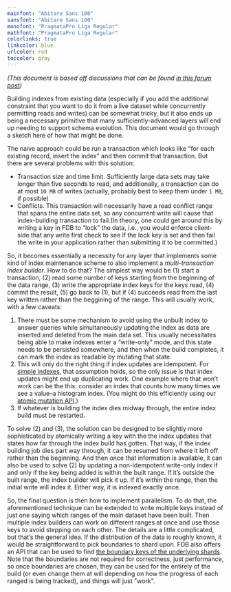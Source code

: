 ```yaml
---
mainfont: "Abitare Sans 100"
sansfont: "Abitare Sans 100"
monofont: "PragmataPro Liga Regular"
mathfont: "PragmataPro Liga Regular"
colorlinks: true
linkcolor: blue
urlcolor: red
toccolor: gray
---
```

_(This document is based off discussions that can be found [in this forum post](https://forums.foundationdb.org/t/best-way-to-add-an-index-on-already-existing-data/97))_

Building indexes from existing data (especially if you add the additional constraint that you want to do it from a live dataset while concurrently permitting reads and writes) can be somewhat tricky, but it also ends up being a necessary primitive that many sufficiently-advanced layers will end up needing to support schema evolution. This document would go through a sketch here of how that might be done.

The naive approach could be run a transaction which looks like "for each existing record, insert the index" and then commit that transaction. But there are several problems with this solution:

- Transaction size and time limit. Sufficiently large data sets may take longer than five seconds to read, and additionally, a transaction can do at most `10 MB` of writes (actually, probably best to keep them under `1 MB`, if possible)
- Conflicts. This transaction will necessarily have a read conflict range that spans the entire data set, so any concurrent write will cause that index-building transaction to fail.(In theory, one could get around this by writing a key in FDB to “lock” the data, i.e., you would enforce client-side that any write first check to see if the lock key is set and then fail the write in your application rather than submitting it to be committed.)

So, it becomes essentially a necessity for any layer that implements some kind of index maintenance scheme to also implement a _multi-transaction index builder_.  How to do that? The simplest way would be (1) start a transaction, (2) read some number of keys starting from the beginning of the data range, (3) write the appropriate index keys for the keys read, (4) commit the result, (5) go back to (1), but if (4) succeeds read from the last key written rather than the beggining of the range. This will usually work, with a few caveats:

1. There must be some mechanism to avoid using the unbuilt index to answer queries while simultaneously updating the index as data are inserted and deleted from the main data set. This usually necessitates being able to make indexes enter a “write-only” mode, and this state needs to be persisted somewhere, and then when the build completes, it can mark the index as readable by mutating that state.
1. This will only do the right thing if index updates are idempotent. For [simple indexes](https://apple.github.io/foundationdb/simple-indexes.html), that assumption holds, so the only issue is that index updates might end up duplicating work. One example where that won’t work can be the this: consider an index that counts how many times we see a value–a histogram index. (You might do this efficiently using our [atomic mutation API](https://apple.github.io/foundationdb/api-python.html#atomic-operations).)
1. If whatever is building the index dies midway through, the entire index build must be restarted.

To solve (2) and (3), the solution can be designed to be slightly more sophisticated by atomically writing a key with the the index updates that states how far through the index build has gotten. That way, if the index building job dies part way through, it can be resumed from where it left off rather than the beginning. And then once that information is available, it can also be used to solve (2) by updating a non-idempotent write-only index if and only if the key being added is within the built range. If it’s outside the built range, the index builder will pick it up. If it’s within the range, then the initial write will index it. Either way, it is indexed exactly once.

So, the final question is then how to implement parallelism. To do that, the aforementioned technique can be extended to write multiple keys instead of just one saying which ranges of the main dataset have been built. Then multiple index builders can work on different ranges at once and use those keys to avoid stepping on each other. The details are a little complicated, but that’s the general idea. If the distribution of the data is roughly known, it would be straightforward to pick boundaries to shard upon. FDB also offers an API that can be used to find [the boundary keys of the underlying shards](https://apple.github.io/foundationdb/api-python.html#fdb.locality.fdb.locality.get_boundary_keys). Note that the boundaries are not required for correctness, just performance, so once boundaries are chosen, they can be used for the entirely of the build (or even change them at will depending on how the progress of each ranged is being tracked), and things will just "work".